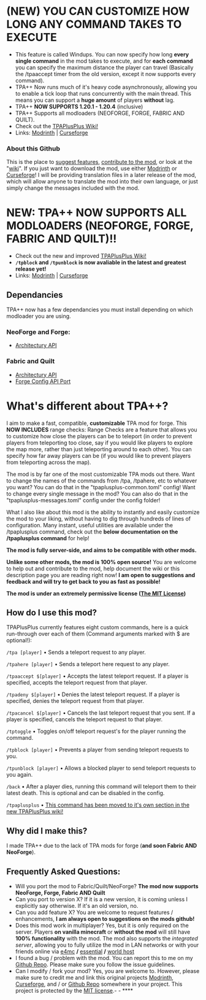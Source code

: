 # (NEW) YOU CAN CUSTOMIZE HOW LONG ANY COMMAND TAKES TO EXECUTE 
* This feature is called Windups. You can now specify how long **every single command** in the mod takes to execute, and for **each command** you can specify the maximum distance the player can travel (Basically the /tpaaccept timer from the old version, except it now supports every command).
* TPA++ Now runs much of it's heavy code asynchronously, allowing you to enable a tick loop that runs concurrently with the main thread. This means you can support a **huge amount** of players **without** lag.
* TPA++ **NOW SUPPORTS 1.20.1 - 1.20.4** (inclusive)
* TPA++ Supports all modloaders (NEOFORGE, FORGE, FABRIC AND QUILT).
* Check out the [TPAPlusPlus Wiki!](https://github.com/SuperRicky14/TpaPlusPlus/wiki)
* Links: [Modrinth](https://modrinth.com/mod/tpa++) | [Curseforge](https://www.curseforge.com/minecraft/mc-mods/tpaplusplus)

### About this Github
This is the place to [suggest features](https://github.com/SuperRicky14/TpaPlusPlus/issues), [contribute to the mod](https://github.com/SuperRicky14/TpaPlusPlus/pulls), or look at the "[wiki](https://github.com/SuperRicky14/TpaPlusPlus/wiki)". If you just want to download the mod, use either [Modrinth](https://modrinth.com/mod/tpa++) or [Curseforge](https://www.curseforge.com/minecraft/mc-mods/tpaplusplus)! I will be providing translation files in a later release of the mod, which will allow anyone to translate the mod into their own language, or just simply change the messages included with the mod.

# NEW: TPA++ NOW SUPPORTS ALL MODLOADERS (NEOFORGE, FORGE, FABRIC AND QUILT)!!
* Check out the new and improved [TPAPlusPlus Wiki!](https://github.com/SuperRicky14/TpaPlusPlus/wiki)
* **`/tpblock` and `/tpunblock` is now avaliable in the latest and greatest release yet!**
* Links: [Modrinth](https://modrinth.com/mod/pPuyOJU7) | [Curseforge](https://www.curseforge.com/minecraft/mc-mods/tpaplusplus)

## Dependancies
TPA++ now has a few dependancies you must install depending on which modloader you are using.
### NeoForge and Forge:
* [Architectury API](https://www.curseforge.com/minecraft/mc-mods/architectury-api)
### Fabric and Quilt
* [Architectury API](https://www.curseforge.com/minecraft/mc-mods/architectury-api)
* [Forge Config API Port](https://www.curseforge.com/minecraft/mc-mods/forge-config-api-port-fabric)

# What's different about TPA++?
I aim to make a fast, compatible, **customizable** TPA mod for forge. This **NOW INCLUDES** range checks:
Range Checks are a feature that allows you to customize how close the players can be to teleport (in order to prevent players from teleporting too close, say if you would like players to explore the map more, rather than just teleporting around to each other). You can specify how far away players can be (if you would like to prevent players from teleporting across the map).

The mod is by far one of the most customizable TPA mods out there. Want to change the names of the commands from /tpa, /tpahere, etc to whatever you want? You can do that in the "tpaplusplus-common.toml" config! Want to change every single message in the mod? You can also do that in the "tpaplusplus-messages.toml" config under the config folder!

What I also like about this mod is the ability to instantly and easily customize the mod to your liking, without having to dig through hundreds of lines of configuration. Many instant, useful utilities are available under the /tpaplusplus command, check out the **below documentation on the /tpaplusplus command** for help!

**The mod is fully server-side, and aims to be compatible with other mods.**

**Unlike some other mods, the mod is 100% open source!** You are welcome to help out and contribute to the mod, help document the wiki or this description page you are reading right now! **I am open to suggestions and feedback and will try to get back to you as fast as possible!**

**The mod is under an extremely permissive license ([The MIT License](https://github.com/SuperRicky14/TpaPlusPlus/blob/master/LICENSE))**

## How do I use this mod?
TPAPlusPlus currently features eight custom commands, here is a quick run-through over each of them (Command arguments marked with $ are optional!):

`/tpa [player]` • Sends a teleport request to any player.

`/tpahere [player]` • Sends a teleport here request to any player.

`/tpaaccept $[player]` • Accepts the latest teleport request. If a player is specified, accepts the teleport request from that player.

`/tpadeny $[player]` • Denies the latest teleport request. If a player is specified, denies the teleport request from that player.

`/tpacancel $[player]` • Cancels the last teleport request that you sent. If a player is specified, cancels the teleport request to that player.

`/tptoggle` • Toggles on/off teleport request's for the player running the command.

`/tpblock [player]` • Prevents a player from sending teleport requests to you.

`/tpunblock [player]` • Allows a blocked player to send teleport requests to you again.

`/back` • After a player dies, running this command will teleport them to their latest death. This is optional and can be disabled in the config.

`/tpaplusplus` • [This command has been moved to it's own section in the new TPAPlusPlus wiki!](https://github.com/SuperRicky14/TpaPlusPlus/wiki/TPAPlusPlus-Server-Management-Command)

## Why did I make this?
I made TPA++ due to the lack of TPA mods for forge (**and soon Fabric AND NeoForge**).

## Frequently Asked Questions:
* Will you port the mod to Fabric/Quilt/NeoForge?
        **The mod now supports NeoForge, Forge, Fabric AND Quilt**
* Can you port to version X?
        If it is a new version, it is coming unless I explicitly say otherwise. If it's an old version, no.
* Can you add feature X?
        You are welcome to request features / enhancements, **I am always open to suggestions on the mods github!**
* Does this mod work in multiplayer?
        Yes, but it is only required on the server. Players **on vanilla minecraft** or **without the mod** will still have **100% functionality** with the mod. The mod also supports the *integrated server*, allowing you to fully utilize the mod in LAN networks or with your friends online via [e4mc](https://www.curseforge.com/minecraft/mc-mods/e4mc) **/** [essential](https://essential.gg) **/** [world host](https://modrinth.com/mod/world-host)
* I found a bug / problem with the mod.
        You can report this to me on my [Github Repo](https://github.com/SuperRicky14/TpaPlusPlus). Please make sure you follow the issue guidelines.
* Can I modify / fork your mod?
        Yes, you are welcome to. However, please make sure to credit me and link this original projects [Modrinth](https://modrinth.com/mod/pPuyOJU7), [Curseforge](https://curseforge.com/minecraft/mc-mods/tpaplusplus), and / or [Github Repo](https://github.com/SuperRicky14/TpaPlusPlus) somewhere in your project. This project is protected by the [MIT license](https://github.com/SuperRicky14/TpaPlusPlus/blob/master/LICENSE).- - ****
